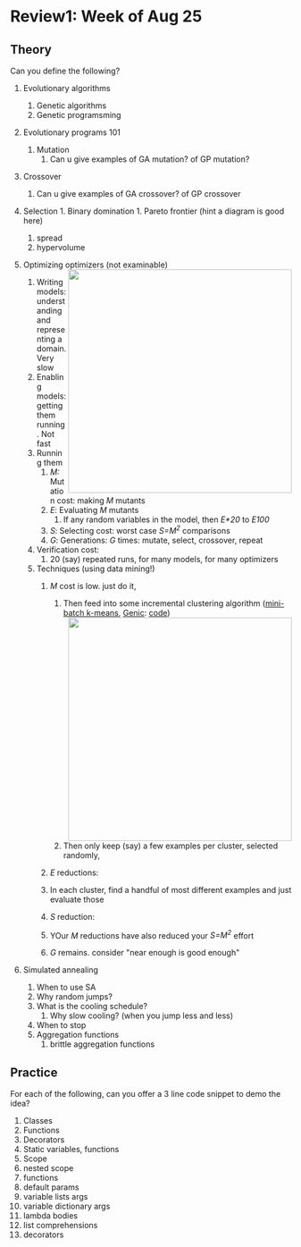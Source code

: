 # Review1: Week of Aug 25

## Theory

Can you define the following?

1. Evolutionary algorithms
   1. Genetic algorithms
   1. Genetic programsming
1. Evolutionary programs 101
   1. Mutation
      1. Can u give examples of GA mutation? of GP mutation?
  1. Crossover
	  1. Can u give examples of GA crossover? of GP crossover
  1. Selection
    1. Binary domination
    1. Pareto frontier (hint a diagram is good here)
      1. spread
      1. hypervolume
1. Optimizing optimizers <img align=right width=400 src="http://snag.gy/Cdatd.jpg">
   (not examinable)	  
   1. Writing models: understanding and representing a domain. Very slow
   1. Enabling models: getting them running. Not fast
   1. Running them
      1. _M:_ Mutation cost: making  _M_ mutants
      2. _E_: Evaluating _M_ mutants
	     1. If any random variables in the model, then _E*20_ to _E*100*_
	  3. _S_: Selecting cost: worst case _S=M<sup>2</sup>_ comparisons
	  4. _G_: Generations: _G_ times: mutate, select, crossover, repeat
   1. Verification cost:
      1. 20 (say) repeated runs, for many models,  for many optimizers
   1. Techniques (using data mining!)
      1. _M_ cost is low. just do it,
         1. Then feed into some incremental clustering algorithm ([mini-batch k-means](http://goo.gl/V8BQs),
	        [Genic](http://papers.rgrossman.com/proc-079.pdf): [code](https://github.com/ai-se/timm/blob/ffc7071f133521014e69fc91c99aa9432510ffdb/genic.py#L5))
		 1. <img align=right src="http://snag.gy/41kWD.jpg" width=400>	Then only keep (say) a few examples per cluster, selected randomly,
		    
	   1. _E_ reductions:
	     1. In each cluster, find a handful of most different examples and just evaluate those  	 
	   1. _S_ reduction:
	     1. YOur _M_ reductions have also reduced your 	  _S=M<sup>2</sup>_ effort
	   1. _G_ remains. consider "near enough is good enough"
   
1. Simulated annealing
   1. When to use SA
   1. Why random jumps?
   2. What is the cooling schedule?
      1. Why slow cooling? (when you jump less and less)
   1. When to stop
   1. Aggregation functions
      1. brittle aggregation functions

## Practice

For each of the following, can you offer a 3 line code snippet to demo
the idea?

1. Classes
1. Functions
1. Decorators
1. Static variables, functions
1. Scope
  1. nested scope
1. functions
  1. default params
  1. variable lists args
  1. variable dictionary args
  1. lambda bodies
1. list comprehensions
1. decorators
